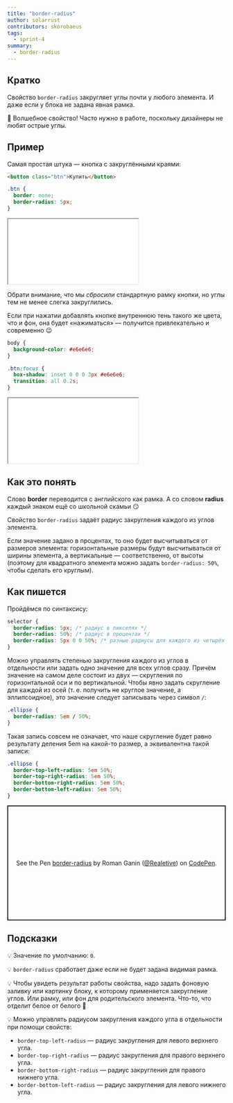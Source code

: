 ```yaml
---
title: "border-radius"
author: solarrust
contributors: skorobaeus
tags:
  - sprint-4
summary:
  - border-radius
---
```


## Кратко

Свойство `border-radius` закругляет углы почти у любого элемента. И даже если у блока не задана явная рамка.

🔮 Волшебное свойство! Часто нужно в работе, поскольку дизайнеры не любят острые углы.

## Пример

Самая простая штука — кнопка с закруглёнными краями:

```html
<button class="btn">Купить</button>
```

```css
.btn {
  border: none;
  border-radius: 5px;
}
```

<iframe title="Кнопка" src="demos/basic.html"></iframe>

Обрати внимание, что мы _сбросили_ стандартную рамку кнопки, но углы тем не менее слегка закруглились.

Если при нажатии добавлять кнопке внутреннюю тень такого же цвета, что и фон, она будет «нажиматься» — получится привлекательно и современно 😉

```css
body {
  background-color: #e6e6e6;
}

.btn:focus {
  box-shadow: inset 0 0 0 3px #e6e6e6;
  transition: all 0.2s;
}
```

<iframe title="Интерактивная кнопка" src="demos/interactive.html"></iframe>

## Как это понять

Слово **border** переводится с английского как рамка. А со словом **radius** каждый знаком ещё со школьной скамьи 😏

Свойство `border-radius` задаёт радиус закругления каждого из углов элемента.

Если значение задано в процентах, то оно будет высчитываться от размеров элемента: горизонтальные размеры будут высчитываться от ширины элемента, а вертикальные — соответственно, от высоты (поэтому для квадратного элемента можно задать `border-radius: 50%`, чтобы сделать его круглым).

## Как пишется

Пройдёмся по синтаксису:

```css
selector {
  border-radius: 5px; /* радиус в пикселях */
  border-radius: 50%; /* радиус в процентах */
  border-radius: 5px 0 0 50%; /* разные радиусы для каждого из четырёх углов элемента */
}
```

Можно управлять степенью закругления каждого из углов в отдельности или задать одно значение для всех углов сразу. Причём значение на самом деле состоит из двух — скругления по горизонтальной оси и по вертикальной. Чтобы явно задать скругление для каждой из осей (т. е. получить не круглое значение, а эллипсоидное), это значение следует записывать через символ `/`:

```css
.ellipse {
  border-radius: 5em / 50%;
}
```

Такая запись совсем не означает, что наше скругление будет равно результату деления 5em на какой-то размер, а эквивалентна такой записи:

```css
.ellipse {
  border-top-left-radius: 5em 50%;
  border-top-right-radius: 5em 50%;
  border-bottom-right-radius: 5em 50%;
  border-bottom-left-radius: 5em 50%;
}
```

<p class="codepen" data-height="265" data-theme-id="light" data-default-tab="html,result" data-user="Realetive" data-slug-hash="ExNxgvX" data-preview="true" style="height: 265px; box-sizing: border-box; display: flex; align-items: center; justify-content: center; border: 2px solid; margin: 1em 0; padding: 1em;" data-pen-title="border-radius">
  <span>See the Pen <a href="https://codepen.io/Realetive/pen/ExNxgvX">
  border-radius</a> by Roman Ganin (<a href="https://codepen.io/Realetive">@Realetive</a>)
  on <a href="https://codepen.io">CodePen</a>.</span>
</p>
<script async src="https://cpwebassets.codepen.io/assets/embed/ei.js"></script>

## Подсказки

💡 Значение по умолчанию: `0`.

💡 `border-radius` сработает даже если не будет задана видимая рамка.

💡 Чтобы увидеть результат работы свойства, надо задать фоновую заливку или картинку блоку, к которому применяется закругление углов. Или рамку, или фон для родительского элемента. Что-то, что отделит белое от белого 🤗

💡 Можно управлять радиусом закругления каждого угла в отдельности при помощи свойств:

- `border-top-left-radius` — радиус закругления для левого верхнего угла.
- `border-top-right-radius` — радиус закругления для правого верхнего угла.
- `border-bottom-right-radius` — радиус закругления для правого нижнего угла.
- `border-bottom-left-radius` — радиус закругления для левого нижнего угла.
